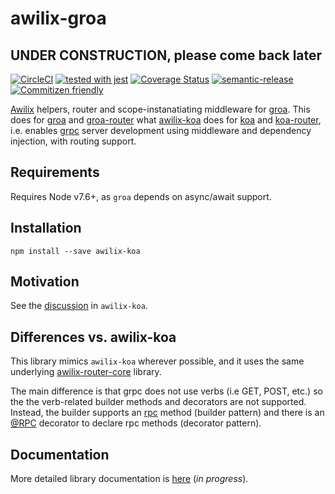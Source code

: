 # awilix-groa

## UNDER CONSTRUCTION, please come back later

[![CircleCI](https://circleci.com/gh/galenwarren/awilix-groa/tree/master.svg?style=svg)](https://circleci.com/gh/galenwarren/awilix-groa/tree/master)
[![tested with jest](https://img.shields.io/badge/tested_with-jest-99424f.svg)](https://github.com/facebook/jest) [![Coverage Status](https://img.shields.io/coveralls/github/galenwarren/awilix-groa/master.svg)](https://img.shields.io/coveralls/github/galenwarren/awilix-groa/master.svg)
[![semantic-release](https://img.shields.io/badge/%20%20%F0%9F%93%A6%F0%9F%9A%80-semantic--release-e10079.svg)](https://github.com/semantic-release/semantic-release)
[![Commitizen friendly](https://img.shields.io/badge/commitizen-friendly-brightgreen.svg)](http://commitizen.github.io/cz-cli/)

[Awilix](https://github.com/jeffijoe/awilix) helpers, router and scope-instanatiating middleware for [groa](https://github.com/GroaJS/groa). This does for [groa](https://github.com/GroaJS/groa) and [groa-router](https://github.com/GroaJS/groa-router) what [awilix-koa](https://github.com/jeffijoe/awilix-koa) does for [koa](https://github.com/koajs/koa) and [koa-router](https://github.com/alexmingoia/koa-router), i.e. enables [grpc](https://grpc.io/) server development using middleware and dependency injection, with routing support.

## Requirements

Requires Node v7.6+, as `groa` depends on async/await support.

## Installation

```
npm install --save awilix-koa
```

## Motivation

See the [discussion](https://github.com/jeffijoe/awilix-koa#why-do-i-need-it) in `awilix-koa`.

## Differences vs. awilix-koa

This library mimics `awilix-koa` wherever possible, and it uses the same underlying [awilix-router-core](https://github.com/jeffijoe/awilix-router-core) library.

The main difference is that grpc does not use verbs (i.e GET, POST, etc.) so the the verb-related builder methods and decorators are not supported. Instead, the builder supports an [rpc]() method (builder pattern) and there is an [@RPC]() decorator to declare rpc methods (decorator pattern).

## Documentation

More detailed library documentation is [here](https://galenwarren.github.io/awilix-groa/) (*in progress*).
